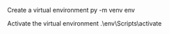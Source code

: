 Create a virtual environment
py -m venv env

Activate the virtual environment
.\env\Scripts\activate



